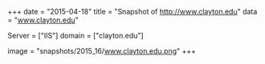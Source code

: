 
+++
date = "2015-04-18"
title = "Snapshot of http://www.clayton.edu"
data = "www.clayton.edu"

Server = ["IIS"]
domain = ["clayton.edu"]

  image = "snapshots/2015_16/www.clayton.edu.png"
+++
#
